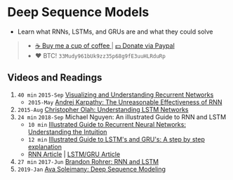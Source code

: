 # Deep Sequence Models
- Learn what RNNs, LSTMs, and GRUs are and what they could solve

> - [☕️ Buy me a cup of coffee ](https://ko-fi.com/minimithi) | [💵 Donate via Paypal ](http://paypal.me/minimithi)
> - ❤️ BTC! `33Mudy961bUk9zz35p68g9fE3uuHLRduRp`

## Videos and Readings

1. `40 min` `2015-Sep` [Visualizing and Understanding Recurrent Networks][v1]
    - `2015-May` [Andrej Karpathy: The Unreasonable Effectiveness of RNN][r1]
2. `2015-Aug` [Christopher Olah: Understanding LSTM Networks][r2]
3. `24 min` `2018-Sep` Michael Nguyen: An illustrated Guide to RNN and LSTM
    - `10 min` [Illustrated Guide to Recurrent Neural Networks: Understanding the Intuition][v3]
    - `12 min` [Illustrated Guide to LSTM's and GRU's: A step by step explanation][v4]
    - [RNN Article][r3] | [LSTM/GRU Article][r4]
4. `27 min` `2017-Jun` [Brandon Rohrer: RNN and LSTM][v2]
5. `2019-Jan` [Ava Soleimany: Deep Sequence Modeling][r5]

[r1]: http://karpathy.github.io/2015/05/21/rnn-effectiveness/
[r2]: https://colah.github.io/posts/2015-08-Understanding-LSTMs/
[r3]: https://towardsdatascience.com/illustrated-guide-to-recurrent-neural-networks-79e5eb8049c9
[r4]: https://towardsdatascience.com/illustrated-guide-to-lstms-and-gru-s-a-step-by-step-explanation-44e9eb85bf21
[r5]: http://introtodeeplearning.com/materials/2019_6S191_L2.pdf

[v1]: https://skillsmatter.com/skillscasts/6611-visualizing-and-understanding-recurrent-networks
[v2]: https://www.youtube.com/watch?v=WCUNPb-5EYI
[v3]: https://www.youtube.com/watch?v=LHXXI4-IEns
[v4]: https://www.youtube.com/watch?v=8HyCNIVRbSU

